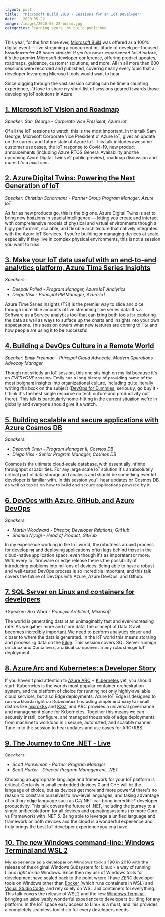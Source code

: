 ```yaml
---
layout: post
title:  "Microsoft Build 2020 - Sessions for an IoT Developer"
date:   2020-05-22
image: /images/2020-05-22-build.jpg
categories: learning azure iot build published
---
```


This year, for the first time ever, [Microsoft Build](https://mybuild.microsoft.com/) was offered as a 100% digital event —  live streaming a concurrent multitude of developer-focused broadcasts for 48 hours straight.  If you've never experienced Build before, it's the premier Microsoft developer conference, offering product updates, roadmaps, guidance, customer solutions, and more.  All in all more than 600 sessions were recorded and published, covering nearly every topic that a developer levearging Microsoft tools would want to hear.

Since digging through the vast session catalog can be time a daunting experience, I'd love to share my short list of sessions geared towards those developing IoT solutions in Azure:

## [1. Microsoft IoT Vision and Roadmap](https://mybuild.microsoft.com/sessions/64bae920-be29-4f08-8c95-f46893519695)

*Speaker: Sam George - Corporate Vice President, Azure Iot*

Of all the IoT sessions to watch, this is the most important. In this talk Sam George, Microsoft Corporate Vice President of Azure IoT, gives an update on the current and future state of Azure IoT.  This talk includes awesome customer use cases, the IoT response to Covid-19, new product annoucements (including Azure RTOS General Availability and the upcoming Azure Digital Twins v2 public preview), roadmap discussion and more.  It's a _must see_.


## [2. Azure Digital Twins: Powering the Next Generation of IoT](https://mybuild.microsoft.com/sessions/236599ae-ebe0-4b34-bfd9-4a3558e72bc6)

*Speaker: Christian Schormann - Partner Group Program Manager, Azure IoT*

As far as new products go, this is the big one.  Azure Digital Twins is set to bring new horizions in spacial intelligence — letting you create and interact with comprehensive models of physical and virtual environments though a higly performant, scalable, and flexible architecture that natively integrates with the Azure IoT Services.  If you're building or managing devices at scale, especially if they live in complex physical environments, this is not a session you want to miss.

## [3. Make your IoT data useful with an end-to-end analytics platform, Azure Time Series Insights](https://mybuild.microsoft.com/sessions/1ef69f98-aedb-4644-aa1e-c2f6239c73e5)

*Speakers:*
 - *Deepak Palled - Program Manager, Azure IoT Analytics*
 - *Diego Viso - Principal PM Manager, Azure IoT*


Azure Time Series Insights (TSI) is the premier way to slice and dice through incredible amounts of live streaming time series data.  It's a Software as a Service analytics tool that can bring both tools for exploring the data as well as ways to surface up the charts and insights into your own applications.  This session covers what new features are coming to TSI and how people are using it to be successful.

## [4. Building a DevOps Culture in a Remote World](https://mybuild.microsoft.com/sessions/540c76f7-0f1b-4df5-b253-b9820fb18bf5)

*Speaker: Emily Freeman - Principal Cloud Advocate, Modern Operations Advocay Manager*

Though not strictly an IoT session, this one sits high on my list because it's an *EVERYONE* session.  Emily has a long history of providing some of the most poignant insights into organizational culture, including quite literally writing *the* book on the subject ([DevOps for Dummies](https://www.amazon.com/DevOps-Dummies-Computer-Tech/dp/1119552222), seriously, go buy it - I think it's the best single resource on tech culture and productivity out there).  This talk is particularly home-hitting in the current situation we're in globally and everyone should give it a watch.

## [5. Building scalable and secure applications with Azure Cosmos DB](https://mybuild.microsoft.com/sessions/9c8fa83f-5c1b-4f61-a6fd-5362656eec84)

*Speakers:*
 - *Deborah Chen - Program Manager II, Cosmos DB*
 - *Diego Viso - Senior Program Manager, Cosmos DB*

 Cosmos is the ultimate cloud-scale database, with essentially infinite throughput capabilities.  For any large scale IoT solution it's an absolutely critical part of data storage and analysis and should be something ever IoT developer is familiar with.  In this session you'll hear updates on Cosmos DB as well as topics on how to build and secure applications powered by it.


## [6. DevOps with Azure, GitHub, and Azure DevOps](https://mybuild.microsoft.com/sessions/3c5b0106-66e9-49d7-a1ee-80f0b3765455)

*Speakers:*

- *Martin Woodward - Director, Developer Relations, GitHub*
- *Shanku Niyogi - Head of Product, GitHub*

In my experience working in the IoT world, the robutness around process for developing and deploying applications often lags behind those in the cloud-native application space, even though it's as imporatant or more.  With every IoT firmware or edge release there's the possibility of introducing problems into millions of devices.  Being able to have a robust and well-tested DevOps process is so incredible important, and this talk covers the future of DevOps with Azure, Azure DevOps, and Github.

 ## [7. SQL Server on Linux and containers for developers](https://mybuild.microsoft.com/sessions/15345d1a-f4bf-419b-8a3d-f6b3dbfc384d)

*Speaker: *Bob Ward - Principal Architect, Microsoft*

The world is generating data at an unimaginably fast and ever-increasing rate.  As we gather more and more data, the concept of Data Gravit becomes incredibly important.  We need to perform analytics closer and closer to where the data is generated. In the IoT world this means storaing and processing data on the [Edge](https://docs.microsoft.com/en-us/azure/iot-edge/about-iot-edge).  This session covers SQL Server runnign on Linux and Containers, a critical component in any robust edge IoT deployment.

## [8. Azure Arc and Kubernetes: a Developer Story](https://mybuild.microsoft.com/sessions/42d3ed24-6773-45c8-82bd-6dec4a583c89)

If you haven't paid attention to [Azure ARC](https://azure.microsoft.com/en-us/services/azure-arc/) + [Kubernetes](https://kubernetes.io/) yet, you should start.  Kubernetes is the worlds most popular container orchestration system, and the platform of choice for running not only highly-available cloud services, but also Edge deployments.  Azure IoT Edge is designed to run workloads right on Kubernetes (including simple and easy to install distros like [microk8s](https://MicroK8s.io/) and [K3s](https://k3s.io/)), and ARC provides a universal governance and management plane for Kubernetes.  Together this means we can securely install, configure, and managed thousands of edge deployments from machine to workload in a secure, automated, and scalable manner.  Tune in to this session to hear updates and use cases for ARC+K8S.

## [9. The Journey to One .NET - Live](https://mybuild.microsoft.com/sessions/dc9d0a63-4a90-48bc-925f-6847745eba7b)

*Speakers:*
 - *Scott Hanselman - Partner Program Manager*
 - *Scott Hunter - Director Program Management, .NET*

Choosing an appropriate language and framework for your IoT platform is critical.  Certainly in small embedded devices C and C++ will be the language of choice, but as devices get more and more powerful there's no reason to constrain ourselves to low-level languages, and taking advantage of cutting-edge language such as C#/.NET can bring incredible* developer productivity. This talk covers the future of .NET, including the journey to a single unified platform for all devices and operatingsystems (no more Core vs Framework) with .NET 5.  Being able to leverage a unified language and framework on both devices and the cloud is a wonderful experience and truly brings the best IoT developer experience you cna have.

## [10. The new Windows command-line: Windows Terminal and WSL 2](https://mybuild.microsoft.com/sessions/7cd2db9e-72ea-4f18-9d83-7ff7ea03afe0)

My experience as a developer on Windows took a 180 in 2016 with the release of the original Windows Subsystem for Linux - a way of running Linux *right inside* Windows.  Since then my use of Windows tools for development have scaled back to the point where I have *ZERO* developer tools on Windows other than [Docker](https://www.docker.com/) (which runs containers in WSL) and [Visual Studio Code](https://code.visualstudio.com/), and rely solely on WSL and containers for everything.  This talk covers the release of WSL2 and the new [Windows Terminal](https://github.com/microsoft/terminal), bringing an unbelivably wonderful experience to developers building for any platform.  In the IoT space easy access to Linux is a must, and this provides a completely seamless toolchain for every developers needs.